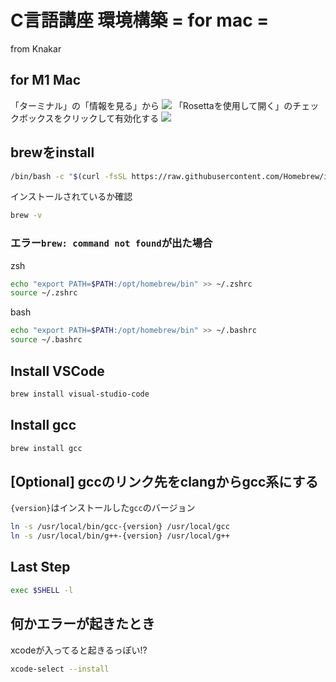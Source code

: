# C言語講座 環境構築 = for mac =
from Knakar
## for M1 Mac
「ターミナル」の「情報を見る」から
![](https://qiita-user-contents.imgix.net/https%3A%2F%2Fqiita-image-store.s3.ap-northeast-1.amazonaws.com%2F0%2F2090432%2F1e6bbfa7-9eea-b812-a570-562a90311e23.png?ixlib=rb-4.0.0&auto=format&gif-q=60&q=75&w=1400&fit=max&s=0accade9a5e6bcba3946920f9413fe1b)
「Rosettaを使用して開く」のチェックボックスをクリックして有効化する
![](https://qiita-user-contents.imgix.net/https%3A%2F%2Fqiita-image-store.s3.ap-northeast-1.amazonaws.com%2F0%2F2090432%2Fe5542180-73bd-2b4a-e1ed-2e57560fe284.png?ixlib=rb-4.0.0&auto=format&gif-q=60&q=75&w=1400&fit=max&s=d953af9f9e2fd14d0661f65b054ed2d9)
## brewをinstall
```sh
/bin/bash -c "$(curl -fsSL https://raw.githubusercontent.com/Homebrew/install/HEAD/install.sh)"
```
インストールされているか確認
```sh
brew -v
```
### エラー`brew: command not found`が出た場合
zsh
```zsh
echo "export PATH=$PATH:/opt/homebrew/bin" >> ~/.zshrc
source ~/.zshrc
```
bash
```bash
echo "export PATH=$PATH:/opt/homebrew/bin" >> ~/.bashrc
source ~/.bashrc
```

## Install VSCode
```sh
brew install visual-studio-code
```

## Install gcc
```sh
brew install gcc
```

## [Optional] gccのリンク先をclangからgcc系にする
`{version}`はインストールした`gcc`のバージョン
```sh
ln -s /usr/local/bin/gcc-{version} /usr/local/gcc
ln -s /usr/local/bin/g++-{version} /usr/local/g++
```

## Last Step
```sh
exec $SHELL -l
```
## 何かエラーが起きたとき
xcodeが入ってると起きるっぽい!?
```sh
xcode-select --install
```
